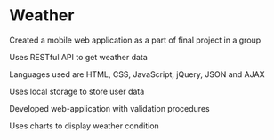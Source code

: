 # Weather
Created a mobile web application as a part of final project in a group

Uses RESTful API to get weather data

Languages used are HTML, CSS, JavaScript, jQuery, JSON and AJAX

Uses local storage to store user data

Developed web-application with validation procedures

Uses charts to display weather condition
